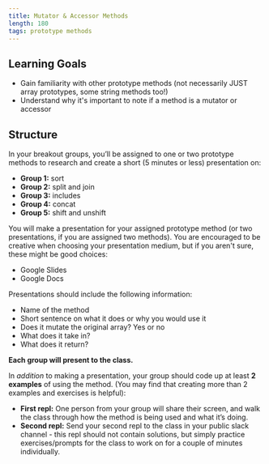```yaml
---
title: Mutator & Accessor Methods
length: 180
tags: prototype methods
---
```


## Learning Goals

* Gain familiarity with other prototype methods (not necessarily JUST array prototypes, some string methods too!)
* Understand why it's important to note if a method is a mutator or accessor


## Structure

In your breakout groups, you’ll be assigned to one or two prototype methods to research and create a short (5 minutes or less) presentation on:

* **Group 1:** sort
* **Group 2:** split and join
* **Group 3:** includes
* **Group 4:** concat
* **Group 5:** shift and unshift

You will make a presentation for your assigned prototype method (or two presentations, if you are assigned two methods). You are encouraged to be creative when choosing your presentation medium, but if you aren't sure, these might be good choices:
* Google Slides
* Google Docs

Presentations should include the following information:
* Name of the method
* Short sentence on what it does or why you would use it
* Does it mutate the original array? Yes or no
* What does it take in?
* What does it return?

**Each group will present to the class.**

In _addition_ to making a presentation, your group should code up at least **2 examples** of using the method. (You may find that creating more than 2 examples and exercises is helpful):

* **First repl:** One person from your group will share their screen, and walk the class through how the method is being used and what it’s doing. 
* **Second repl:** Send your second repl to the class in your public slack channel - this repl should not contain solutions, but simply practice exercises/prompts for the class to work on for a couple of minutes individually.



<!-- Instructor Notes:

	* March 25, 2020 REMOTE VERSION - Language has been changed a little bit to reflect that students will be creating online presentations instead of these posters and sharing their screens. Once we aren't remote - update the wording. 

	* Find the large post-it note style poster paper in the staff area and markers. (If you grab the wrong poster paper you'll have to tape the posters to the walls and then the tape will rip the paint off the walls. So find the post-it note paper.) Markers are usually in Ellen Mary's office and you should send her a message that you've taken them for the morning and BE SURE TO GIVE THEM BACK WHEN YOURE DONE
	* Count off students to assign them to groups 1-5 and give them time to work on their posters and their practice exercises. Students are free to take POMs as they need during the lesson. Have them put their posters on the wall as they finish up so that you can get a sense for timing/when to come back together as a class.
	* Have 1 person from each group present their poster, another person walk through the first repl of example use-cases, and another person send out the 2nd repl of exercises for the class.
	* Give the students a couple of minutes to work on the practice exercises and then popsicle stick someone to connect to the TV and share their solutions.
	* Present any additional context about the prototype method that will be helpful for students to write down (notes below)
	* Allow time for any questions on the prototype method before moving onto the next group.


	EMPHASIS NOTES FOR EACH PROTOTYPE METHOD:
	* Sort:
		* easy to forget if a - b vs. b - a is descending or ascending. It's ok to just try it out and then switch it if you get the opposite sort order you're expecting
		* remember that it IS a mutator and will permanently sort your original array, which might not be what you want
		* help them identify what that callback is returning, but don't worry about it being fuzzy for them (it returns -1 0 or 1 to determine if elements should be swapped or not, but all they need to remember is that they should be doing some sort of subraction between the two callback parameters, a and b)
	* Split:
		* this is actually a string prototype method but is important for them to know
		* people ALWAYS forget what the argument is for split. they only ever see examples like .split(' ') and think thats all you can do with it. Yell at them to remember this argument and how it works!
	* Join:
		* similar to split, students forget this argument and what it represents. Yell at them again to remember this
	* Includes:
		* can be used on arrays AND strings! Point this out and show them an example if they don't do it in their repls (or tell this group ahead of time that they should think about that and add it into their examples while they're working)
	* Concat:
		* people forget that this one is not a mutator and they must do a reassignment
	* Shift & Unshift:
		* the way to remember the difference between the two: shift is a shorter word, so it makes your array shorter. unshift is a longer word, so it makes your array longer!
-->






